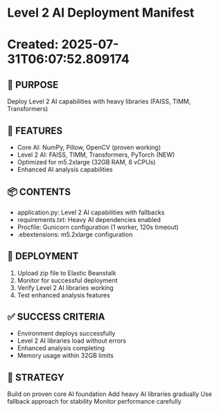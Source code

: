 # Level 2 AI Deployment Manifest
# Created: 2025-07-31T06:07:52.809174

## 🎯 PURPOSE
Deploy Level 2 AI capabilities with heavy libraries (FAISS, TIMM, Transformers)

## 🔧 FEATURES
- Core AI: NumPy, Pillow, OpenCV (proven working)
- Level 2 AI: FAISS, TIMM, Transformers, PyTorch (NEW)
- Optimized for m5.2xlarge (32GB RAM, 8 vCPUs)
- Enhanced AI analysis capabilities

## 📦 CONTENTS
- application.py: Level 2 AI capabilities with fallbacks
- requirements.txt: Heavy AI dependencies enabled
- Procfile: Gunicorn configuration (1 worker, 120s timeout)
- .ebextensions: m5.2xlarge configuration

## 🚀 DEPLOYMENT
1. Upload zip file to Elastic Beanstalk
2. Monitor for successful deployment
3. Verify Level 2 AI libraries working
4. Test enhanced analysis features

## ✅ SUCCESS CRITERIA
- Environment deploys successfully
- Level 2 AI libraries load without errors
- Enhanced analysis completing
- Memory usage within 32GB limits

## 🎯 STRATEGY
Build on proven core AI foundation
Add heavy AI libraries gradually
Use fallback approach for stability
Monitor performance carefully
